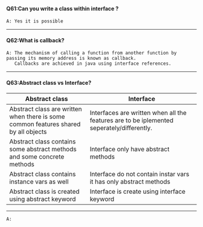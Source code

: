 
#### Q61:Can you write a class within interface ?
    A: Yes it is possible
---

#### Q62:What is callback?
    A: The mechanism of calling a function from another function by passing its memory address is known as callback.
       Callbacks are achieved in java using interface references.
---

#### Q63:Abstract class vs Interface?
| Abstract class  | Interface  |
| ------------- | ------------- |
| Abstract class are written when there is some common features shared by all objects  | Interfaces are written when all the features are to be iplemented seperately/differently.  |
| Abstract class contains some abstract methods and some concrete methods  | Interface only have abstract methods  |
| Abstract class contains instance vars as well | Interface do not contain instar vars it has only abstract methods |
| Abstract class is created using abstract keyword | Interface is create using interface keyword |
---
    A:     

